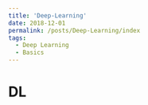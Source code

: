 ```yaml
---
title: 'Deep-Learning'
date: 2018-12-01
permalink: /posts/Deep-Learning/index
tags:
  - Deep Learning
  - Basics
---
```


# DL
